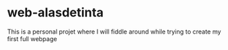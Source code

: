 # web-alasdetinta
This is a personal projet where I will fiddle around while trying to create my first full webpage
